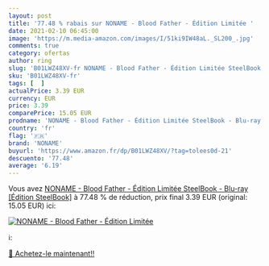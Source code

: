 ```yaml
---
layout: post
title: '77.48 % rabais sur NONAME - Blood Father - Édition Limitée '
date: 2021-02-10 06:45:00
image: 'https://m.media-amazon.com/images/I/51ki9IW48aL._SL200_.jpg'
comments: true
category: ofertas
author: ring
slug: 'B01LWZ48XV-fr NONAME - Blood Father - Édition Limitée SteelBook - Blu-...'
sku: 'B01LWZ48XV-fr'
tags: [  ]
actualPrice: 3.39 EUR
currency: EUR
price: 3.39
comparePrice: 15.05 EUR
prodname: 'NONAME - Blood Father - Édition Limitée SteelBook - Blu-ray [Édition SteelBook]'
country: 'fr'
flag: '🇫🇷'
brand: 'NONAME'
buyurl: 'https://www.amazon.fr/dp/B01LWZ48XV/?tag=tolees0d-21'
descuento: '77.48'
average: '6.19'
---
```


Vous avez [NONAME - Blood Father - Édition Limitée SteelBook - Blu-ray [Édition SteelBook]](https://www.amazon.fr/dp/B01LWZ48XV/?tag=tolees0d-21)  à  77.48 % de réduction, prix final  3.39 EUR (original: 15.05 EUR) ici:

[![NONAME - Blood Father - Édition Limitée ](https://m.media-amazon.com/images/I/51ki9IW48aL._SL200_.jpg)](https://www.amazon.fr/dp/B01LWZ48XV/?tag=tolees0d-21)

ℹ️:


[🛒 Achetez-le maintenant!!](https://www.amazon.fr/dp/B01LWZ48XV/?tag=tolees0d-21)
